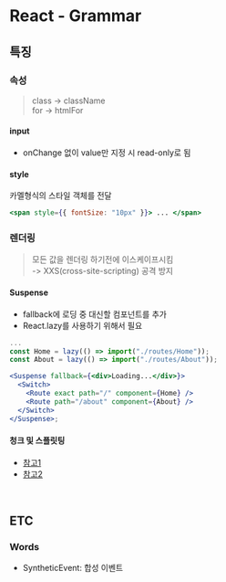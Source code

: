 # React - Grammar

## 특징

### 속성

> class -> className\
> for -> htmlFor

#### input

- onChange 없이 value만 지정 시 read-only로 됨

#### style

카멜형식의 스타일 객체를 전달

```jsx
<span style={{ fontSize: "10px" }}> ... </span>
```

### 렌더링

> 모든 값을 렌더링 하기전에 이스케이프시킴\
> -> XXS(cross-site-scripting) 공격 방지

#### Suspense

- fallback에 로딩 중 대신할 컴포넌트를 추가
- React.lazy를 사용하기 위해서 필요

```jsx
...
const Home = lazy(() => import("./routes/Home"));
const About = lazy(() => import("./routes/About"));

<Suspense fallback={<div>Loading...</div>}>
  <Switch>
    <Route exact path="/" component={Home} />
    <Route path="/about" component={About} />
  </Switch>
</Suspense>;
```

#### 청크 및 스플릿팅

- [참고1](https://webpack.js.org/guides/code-splitting/)
- [참고2](https://www.zerocho.com/category/Webpack/post/58ad4c9d1136440018ba44e7)

<br />

## ETC

### Words

- SyntheticEvent: 합성 이벤트
